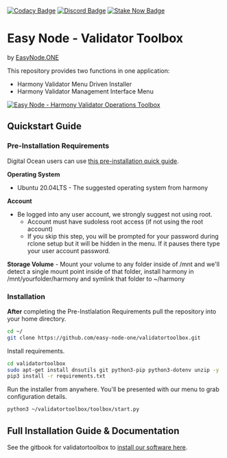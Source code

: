 [![Codacy Badge](https://app.codacy.com/project/badge/Grade/215c4479f0304b40a535f7e84ce75f55)](https://www.codacy.com/gh/easy-node-one/validatortoolbox/dashboard?utm_source=github.com&amp;utm_medium=referral&amp;utm_content=easy-node-one/validatortoolbox&amp;utm_campaign=Badge_Grade)
[![Discord Badge](https://img.shields.io/badge/chat-discord-purple?logo=discord)](https://discord.gg/pSVUFrQYCT)
[![Stake Now Badge](https://img.shields.io/badge/stake-harmony-brightgreen)](https://bit.ly/easynode)

# Easy Node - Validator Toolbox
by [EasyNode.ONE](http://EasyNode.ONE "EasyNode.ONE")

This repository provides two functions in one application:
-   Harmony Validator Menu Driven Installer
-   Harmony Validator Management Interface Menu

[![Easy Node - Harmony Validator Operations Toolbox](http://img.youtube.com/vi/mtlgZQc7BjM/0.jpg)](https://www.youtube.com/watch?v=mtlgZQc7BjM "Easy Node - Harmony Validator Operations Toolbox")

## Quickstart Guide
### Pre-Installation Requirements
Digital Ocean users can use [this pre-installation quick guide](https://validator-toolbox-guide.easynode.one/quick-setup/quick-install.html "this pre-installation quick guide").

**Operating System**
-   Ubuntu 20.04LTS - The suggested operating system from harmony

**Account**
-   Be logged into any user account, we strongly suggest not using root.
	-   Account must have sudoless root access (if not using the root account)
	-   If you skip this step, you will be prompted for your password during rclone setup but it will be hidden in the menu. If it pauses there type your user account password.

**Storage Volume**
	-   Mount your volume to any folder inside of /mnt and we'll detect a single mount point inside of that folder, install harmony in /mnt/yourfolder/harmony and symlink that folder to ~/harmony

### Installation
**After** completing the Pre-Instlalation Requirements pull the repository into your home directory.
```bash
cd ~/
git clone https://github.com/easy-node-one/validatortoolbox.git
```
Install requirements.
```bash
cd validatortoolbox
sudo apt-get install dnsutils git python3-pip python3-dotenv unzip -y
pip3 install -r requirements.txt
```
Run the installer from anywhere. You'll be presented with our menu to grab configuration details.
```bash
python3 ~/validatortoolbox/toolbox/start.py
```

## Full Installation Guide & Documentation
See the gitbook for validatortoolbox to [install our software here](https://validator-toolbox-guide.easynode.one/ "validatortoolbox gitbook guide").
